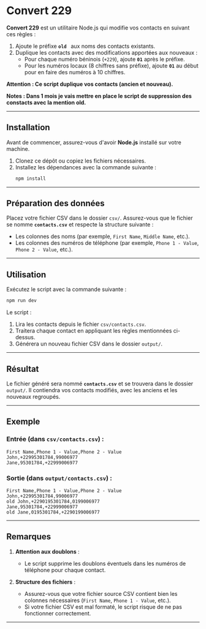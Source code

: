 
# Convert 229

**Convert 229** est un utilitaire Node.js qui modifie vos contacts en suivant ces règles :
1. Ajoute le préfixe **`old `** aux noms des contacts existants.
2. Duplique les contacts avec des modifications apportées aux nouveaux :
   - Pour chaque numéro béninois (`+229`), ajoute **`01`** après le préfixe.
   - Pour les numéros locaux (8 chiffres sans préfixe), ajoute **`01`** au début pour en faire des numéros à 10 chiffres.

**Attention : Ce script duplique vos contacts (ancien et nouveau).**

**Notes : Dans 1 mois je vais mettre en place le script de suppression des constacts avec la mention old.**

---

## Installation

Avant de commencer, assurez-vous d'avoir **Node.js** installé sur votre machine.

1. Clonez ce dépôt ou copiez les fichiers nécessaires.
2. Installez les dépendances avec la commande suivante :
   ```bash
   npm install
   ```

---

## Préparation des données

Placez votre fichier CSV dans le dossier `csv/`. Assurez-vous que le fichier se nomme **`contacts.csv`** et respecte la structure suivante :
- Les colonnes des noms (par exemple, `First Name`, `Middle Name`, etc.).
- Les colonnes des numéros de téléphone (par exemple, `Phone 1 - Value`, `Phone 2 - Value`, etc.).

---

## Utilisation

Exécutez le script avec la commande suivante :

```bash
npm run dev
```

Le script :
1. Lira les contacts depuis le fichier `csv/contacts.csv`.
2. Traitera chaque contact en appliquant les règles mentionnées ci-dessus.
3. Générera un nouveau fichier CSV dans le dossier `output/`.

---

## Résultat

Le fichier généré sera nommé **`contacts.csv`** et se trouvera dans le dossier `output/`. Il contiendra vos contacts modifiés, avec les anciens et les nouveaux regroupés.

---

## Exemple

### Entrée (dans `csv/contacts.csv`) :
```csv
First Name,Phone 1 - Value,Phone 2 - Value
John,+22995301784,99006977
Jane,95301784,+22999006977
```

### Sortie (dans `output/contacts.csv`) :
```csv
First Name,Phone 1 - Value,Phone 2 - Value
John,+22995301784,99006977
old John,+2290195301784,0199006977
Jane,95301784,+22999006977
old Jane,0195301784,+2290199006977
```

---

## Remarques

1. **Attention aux doublons** :
   - Le script supprime les doublons éventuels dans les numéros de téléphone pour chaque contact.

2. **Structure des fichiers** :
   - Assurez-vous que votre fichier source CSV contient bien les colonnes nécessaires (`First Name`, `Phone 1 - Value`, etc.).
   - Si votre fichier CSV est mal formaté, le script risque de ne pas fonctionner correctement.

---